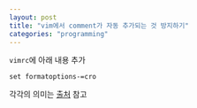 ```yaml
---
layout: post
title: "vim에서 comment가 자동 추가되는 것 방지하기"
categories: "programming"
---
```


`vimrc`에 아래 내용 추가

```
set formatoptions-=cro
```

각각의 의미는 [출처](https://superuser.com/questions/271023/vim-can-i-disable-continuation-of-comments-to-the-next-line) 참고
